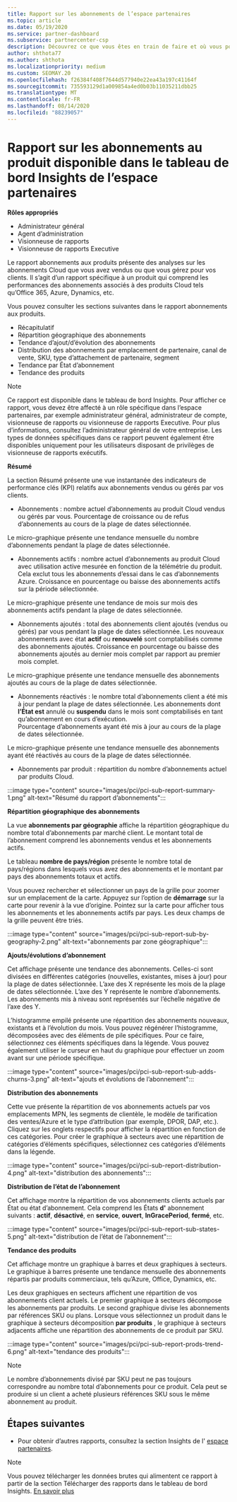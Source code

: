 ```yaml
---
title: Rapport sur les abonnements de l’espace partenaires
ms.topic: article
ms.date: 05/19/2020
ms.service: partner-dashboard
ms.subservice: partnercenter-csp
description: Découvrez ce que vous êtes en train de faire et où vous pouvez améliorer en ce qui concerne les abonnements Cloud que vous vendez ou gérez pour vos clients.
author: shthota77
ms.author: shthota
ms.localizationpriority: medium
ms.custom: SEOMAY.20
ms.openlocfilehash: f26384f408f7644d577940e22ea43a197c41164f
ms.sourcegitcommit: 735593129d1a009854a4ed0b03b11035211dbb25
ms.translationtype: MT
ms.contentlocale: fr-FR
ms.lasthandoff: 08/14/2020
ms.locfileid: "88239057"
---
```

# <a name="product-subscriptions-report-available-from-the-partner-center-insights-dashboard"></a>Rapport sur les abonnements au produit disponible dans le tableau de bord Insights de l’espace partenaires

**Rôles appropriés**
- Administrateur général
- Agent d’administration
- Visionneuse de rapports
- Visionneuse de rapports Executive

Le rapport abonnements aux produits présente des analyses sur les abonnements Cloud que vous avez vendus ou que vous gérez pour vos clients. Il s’agit d’un rapport spécifique à un produit qui comprend les performances des abonnements associés à des produits Cloud tels qu’Office 365, Azure, Dynamics, etc.

Vous pouvez consulter les sections suivantes dans le rapport abonnements aux produits.

- Récapitulatif
- Répartition géographique des abonnements
- Tendance d’ajout/d’évolution des abonnements
- Distribution des abonnements par emplacement de partenaire, canal de vente, SKU, type d’attachement de partenaire, segment
- Tendance par État d’abonnement
- Tendance des produits

 > [!NOTE]
 > Ce rapport est disponible dans le tableau de bord Insights. Pour afficher ce rapport, vous devez être affecté à un rôle spécifique dans l’espace partenaires, par exemple administrateur général, administrateur de compte, visionneuse de rapports ou visionneuse de rapports Executive. Pour plus d’informations, consultez l’administrateur général de votre entreprise. Les types de données spécifiques dans ce rapport peuvent également être disponibles uniquement pour les utilisateurs disposant de privilèges de visionneuse de rapports exécutifs.

**Résumé**

La section Résumé présente une vue instantanée des indicateurs de performance clés (KPI) relatifs aux abonnements vendus ou gérés par vos clients.  

- Abonnements : nombre actuel d’abonnements au produit Cloud vendus ou gérés par vous.
Pourcentage de croissance ou de refus d’abonnements au cours de la plage de dates sélectionnée.

Le micro-graphique présente une tendance mensuelle du nombre d’abonnements pendant la plage de dates sélectionnée.

- Abonnements actifs : nombre actuel d’abonnements au produit Cloud avec utilisation active mesurée en fonction de la télémétrie du produit. Cela exclut tous les abonnements d’essai dans le cas d’abonnements Azure.
Croissance en pourcentage ou baisse des abonnements actifs sur la période sélectionnée.

Le micro-graphique présente une tendance de mois sur mois des abonnements actifs pendant la plage de dates sélectionnée.

- Abonnements ajoutés : total des abonnements client ajoutés (vendus ou gérés) par vous pendant la plage de dates sélectionnée. Les nouveaux abonnements avec état **actif** ou **renouvelé** sont comptabilisés comme des abonnements ajoutés.
Croissance en pourcentage ou baisse des abonnements ajoutés au dernier mois complet par rapport au premier mois complet.

Le micro-graphique présente une tendance mensuelle des abonnements ajoutés au cours de la plage de dates sélectionnée.

- Abonnements réactivés : le nombre total d’abonnements client a été mis à jour pendant la plage de dates sélectionnée. Les abonnements dont **l’État est** annulé ou **suspendu** dans le mois sont comptabilisés en tant qu’abonnement en cours d’exécution.  
Pourcentage d’abonnements ayant été mis à jour au cours de la plage de dates sélectionnée.

Le micro-graphique présente une tendance mensuelle des abonnements ayant été réactivés au cours de la plage de dates sélectionnée.

- Abonnements par produit : répartition du nombre d’abonnements actuel par produits Cloud.

:::image type="content" source="images/pci/pci-sub-report-summary-1.png" alt-text="Résumé du rapport d’abonnements":::

**Répartition géographique des abonnements**

La vue **abonnements par géographie** affiche la répartition géographique du nombre total d’abonnements par marché client. Le montant total de l’abonnement comprend les abonnements vendus et les abonnements actifs.

Le tableau **nombre de pays/région** présente le nombre total de pays/régions dans lesquels vous avez des abonnements et le montant par pays des abonnements totaux et actifs.

Vous pouvez rechercher et sélectionner un pays de la grille pour zoomer sur un emplacement de la carte. Appuyez sur l’option de **démarrage** sur la carte pour revenir à la vue d’origine. Pointez sur la carte pour afficher tous les abonnements et les abonnements actifs par pays. Les deux champs de la grille peuvent être triés.

:::image type="content" source="images/pci/pci-sub-report-sub-by-geography-2.png" alt-text="abonnements par zone géographique":::

**Ajouts/évolutions d’abonnement**

Cet affichage présente une tendance des abonnements. Celles-ci sont divisées en différentes catégories (nouvelles, existantes, mises à jour) pour la plage de dates sélectionnée. L’axe des X représente les mois de la plage de dates sélectionnée. L’axe des Y représente le nombre d’abonnements. Les abonnements mis à niveau sont représentés sur l’échelle négative de l’axe des Y. 

L’histogramme empilé présente une répartition des abonnements nouveaux, existants et à l’évolution du mois. Vous pouvez régénérer l’histogramme, décomposées avec des éléments de pile spécifiques. Pour ce faire, sélectionnez ces éléments spécifiques dans la légende. Vous pouvez également utiliser le curseur en haut du graphique pour effectuer un zoom avant sur une période spécifique.

:::image type="content" source="images/pci/pci-sub-report-sub-adds-churns-3.png" alt-text="ajouts et évolutions de l’abonnement":::

**Distribution des abonnements**

Cette vue présente la répartition de vos abonnements actuels par vos emplacements MPN, les segments de clientèle, le modèle de tarification des ventes/Azure et le type d’attribution (par exemple, DPOR, DAP, etc.). Cliquez sur les onglets respectifs pour afficher la répartition en fonction de ces catégories. Pour créer le graphique à secteurs avec une répartition de catégories d’éléments spécifiques, sélectionnez ces catégories d’éléments dans la légende.

:::image type="content" source="images/pci/pci-sub-report-distribution-4.png" alt-text="distribution des abonnements":::

**Distribution de l’état de l’abonnement**

Cet affichage montre la répartition de vos abonnements clients actuels par État ou état d’abonnement. Cela comprend les États **d'** abonnement suivants : **actif**, **désactivé**, en **service**, **ouvert**, **InGracePeriod**, **fermé**, etc.

:::image type="content" source="images/pci/pci-sub-report-sub-states-5.png" alt-text="distribution de l’état de l’abonnement":::

**Tendance des produits**

Cet affichage montre un graphique à barres et deux graphiques à secteurs. Le graphique à barres présente une tendance mensuelle des abonnements répartis par produits commerciaux, tels qu’Azure, Office, Dynamics, etc.

Les deux graphiques en secteurs affichent une répartition de vos abonnements client actuels. Le premier graphique à secteurs décompose les abonnements par produits. Le second graphique divise les abonnements par références SKU ou plans. Lorsque vous sélectionnez un produit dans le graphique à secteurs décomposition **par produits** , le graphique à secteurs adjacents affiche une répartition des abonnements de ce produit par SKU.

:::image type="content" source="images/pci/pci-sub-report-prods-trend-6.png" alt-text="tendance des produits":::

> [!NOTE]
 > Le nombre d’abonnements divisé par SKU peut ne pas toujours correspondre au nombre total d’abonnements pour ce produit. Cela peut se produire si un client a acheté plusieurs références SKU sous le même abonnement au produit.

## <a name="next-steps"></a>Étapes suivantes

- Pour obtenir d’autres rapports, consultez la section Insights de l' [espace partenaires](partner-center-insights.md).

>[!NOTE] 
> Vous pouvez télécharger les données brutes qui alimentent ce rapport à partir de la section Télécharger des rapports dans le tableau de bord Insights. [En savoir plus](pci-download-reports.md) 
